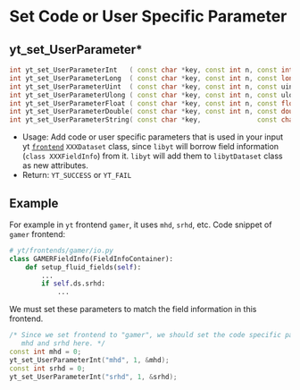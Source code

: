# Set Code or User Specific Parameter
## yt\_set\_UserParameter*
```cpp
int yt_set_UserParameterInt   ( const char *key, const int n, const int    *input );
int yt_set_UserParameterLong  ( const char *key, const int n, const long   *input );
int yt_set_UserParameterUint  ( const char *key, const int n, const uint   *input );
int yt_set_UserParameterUlong ( const char *key, const int n, const ulong  *input );
int yt_set_UserParameterFloat ( const char *key, const int n, const float  *input );
int yt_set_UserParameterDouble( const char *key, const int n, const double *input );
int yt_set_UserParameterString( const char *key,              const char   *input );
```
- Usage: Add code or user specific parameters that is used in your input yt [`frontend`](./SetYTParameter.md#yt_param_yt) `XXXDataset` class, since `libyt` will borrow field information (`class XXXFieldInfo`) from it. `libyt` will add them to `libytDataset` class as new attributes.
- Return: `YT_SUCCESS` or `YT_FAIL`

## Example
For example in `yt` frontend `gamer`, it uses `mhd`, `srhd`, etc. Code snippet of `gamer` frontend:
```python
# yt/frontends/gamer/io.py
class GAMERFieldInfo(FieldInfoContainer):
    def setup_fluid_fields(self):
        ...
        if self.ds.srhd:
            ...
```

We must set these parameters to match the field information in this frontend.
```cpp
/* Since we set frontend to "gamer", we should set the code specific parameter
   mhd and srhd here. */
const int mhd = 0;
yt_set_UserParameterInt("mhd", 1, &mhd);  
const int srhd = 0;
yt_set_UserParameterInt("srhd", 1, &srhd);
```

